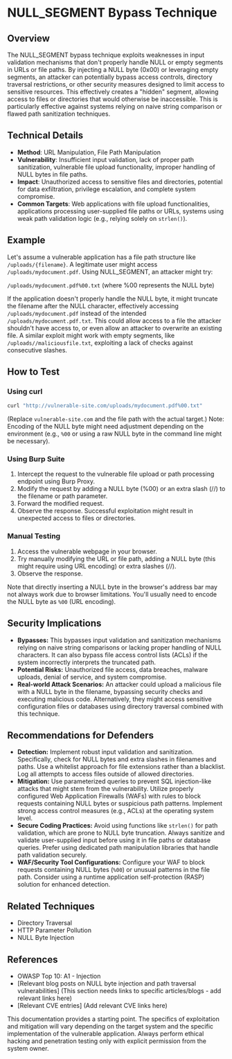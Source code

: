# NULL_SEGMENT Bypass Technique

## Overview

The NULL_SEGMENT bypass technique exploits weaknesses in input validation mechanisms that don't properly handle NULL or empty segments in URLs or file paths.  By injecting a NULL byte (0x00) or leveraging empty segments, an attacker can potentially bypass access controls, directory traversal restrictions, or other security measures designed to limit access to sensitive resources. This effectively creates a "hidden" segment, allowing access to files or directories that would otherwise be inaccessible.  This is particularly effective against systems relying on naive string comparison or flawed path sanitization techniques.


## Technical Details

- **Method**: URL Manipulation, File Path Manipulation
- **Vulnerability**: Insufficient input validation, lack of proper path sanitization, vulnerable file upload functionality, improper handling of NULL bytes in file paths.
- **Impact**: Unauthorized access to sensitive files and directories, potential for data exfiltration, privilege escalation, and complete system compromise.
- **Common Targets**: Web applications with file upload functionalities, applications processing user-supplied file paths or URLs, systems using weak path validation logic (e.g., relying solely on `strlen()`).


## Example

Let's assume a vulnerable application has a file path structure like `/uploads/{filename}`.  A legitimate user might access `/uploads/mydocument.pdf`.  Using NULL_SEGMENT, an attacker might try:

`/uploads/mydocument.pdf%00.txt`  (where %00 represents the NULL byte)

If the application doesn't properly handle the NULL byte, it might truncate the filename after the NULL character, effectively accessing `/uploads/mydocument.pdf`  instead of the intended `/uploads/mydocument.pdf.txt`.  This could allow access to a file the attacker shouldn't have access to, or even allow an attacker to overwrite an existing file.  A similar exploit might work with empty segments, like `/uploads//maliciousfile.txt`, exploiting a lack of checks against consecutive slashes.

## How to Test

### Using curl

```bash
curl "http://vulnerable-site.com/uploads/mydocument.pdf%00.txt"
```

(Replace `vulnerable-site.com` and the file path with the actual target.)  Note: Encoding of the NULL byte might need adjustment depending on the environment (e.g., `%00` or using a raw NULL byte in the command line might be necessary).


### Using Burp Suite

1. Intercept the request to the vulnerable file upload or path processing endpoint using Burp Proxy.
2. Modify the request by adding a NULL byte (%00) or an extra slash (//) to the filename or path parameter.
3. Forward the modified request.
4. Observe the response. Successful exploitation might result in unexpected access to files or directories.


### Manual Testing

1. Access the vulnerable webpage in your browser.
2. Try manually modifying the URL or file path, adding a NULL byte (this might require using URL encoding) or extra slashes (//).
3. Observe the response.

Note that directly inserting a NULL byte in the browser's address bar may not always work due to browser limitations.  You'll usually need to encode the NULL byte as `%00` (URL encoding).


## Security Implications

- **Bypasses:**  This bypasses input validation and sanitization mechanisms relying on naive string comparisons or lacking proper handling of NULL characters.  It can also bypass file access control lists (ACLs) if the system incorrectly interprets the truncated path.
- **Potential Risks:** Unauthorized file access, data breaches, malware uploads, denial of service, and system compromise.
- **Real-world Attack Scenarios:** An attacker could upload a malicious file with a NULL byte in the filename, bypassing security checks and executing malicious code.  Alternatively, they might access sensitive configuration files or databases using directory traversal combined with this technique.


## Recommendations for Defenders

- **Detection:** Implement robust input validation and sanitization.  Specifically, check for NULL bytes and extra slashes in filenames and paths. Use a whitelist approach for file extensions rather than a blacklist.  Log all attempts to access files outside of allowed directories.
- **Mitigation:**  Use parameterized queries to prevent SQL injection-like attacks that might stem from the vulnerability.  Utilize properly configured Web Application Firewalls (WAFs) with rules to block requests containing NULL bytes or suspicious path patterns.  Implement strong access control measures (e.g., ACLs) at the operating system level.
- **Secure Coding Practices:** Avoid using functions like `strlen()` for path validation, which are prone to NULL byte truncation.  Always sanitize and validate user-supplied input before using it in file paths or database queries. Prefer using dedicated path manipulation libraries that handle path validation securely.
- **WAF/Security Tool Configurations:** Configure your WAF to block requests containing NULL bytes (`%00`) or unusual patterns in the file path.  Consider using a runtime application self-protection (RASP) solution for enhanced detection.


## Related Techniques

- Directory Traversal
- HTTP Parameter Pollution
- NULL Byte Injection


## References

- OWASP Top 10: A1 - Injection
- [Relevant blog posts on NULL byte injection and path traversal vulnerabilities] (This section needs links to specific articles/blogs - add relevant links here)
- [Relevant CVE entries] (Add relevant CVE links here)

This documentation provides a starting point.  The specifics of exploitation and mitigation will vary depending on the target system and the specific implementation of the vulnerable application.  Always perform ethical hacking and penetration testing only with explicit permission from the system owner.
